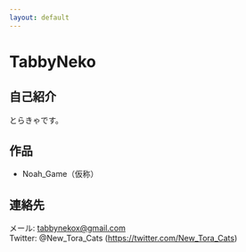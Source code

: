 ```yaml
---
layout: default
---
```


# TabbyNeko

## 自己紹介
とらきゃです。

## 作品
* Noah_Game（仮称）

## 連絡先
メール: tabbynekox@gmail.com  
Twitter: @New_Tora_Cats (https://twitter.com/New_Tora_Cats)